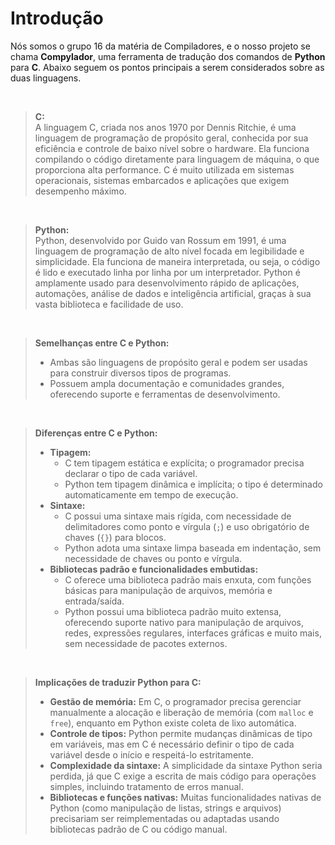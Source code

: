 # Introdução

Nós somos o grupo 16 da matéria de Compiladores, e o nosso projeto se chama **Compylador**, uma ferramenta de tradução dos comandos de **Python** para **C**. Abaixo seguem os pontos principais a serem considerados sobre as duas linguagens.

<br>

> **C:**  
> A linguagem C, criada nos anos 1970 por Dennis Ritchie, é uma linguagem de programação de propósito geral, conhecida por sua eficiência e controle de baixo nível sobre o hardware. Ela funciona compilando o código diretamente para linguagem de máquina, o que proporciona alta performance. C é muito utilizada em sistemas operacionais, sistemas embarcados e aplicações que exigem desempenho máximo.

<br>

> **Python:**  
> Python, desenvolvido por Guido van Rossum em 1991, é uma linguagem de programação de alto nível focada em legibilidade e simplicidade. Ela funciona de maneira interpretada, ou seja, o código é lido e executado linha por linha por um interpretador. Python é amplamente usado para desenvolvimento rápido de aplicações, automações, análise de dados e inteligência artificial, graças à sua vasta biblioteca e facilidade de uso.

<br>

> **Semelhanças entre C e Python:**  
> - Ambas são linguagens de propósito geral e podem ser usadas para construir diversos tipos de programas.  
> - Possuem ampla documentação e comunidades grandes, oferecendo suporte e ferramentas de desenvolvimento.  

<br>

> **Diferenças entre C e Python:**  
> - **Tipagem:**  
>   - C tem tipagem estática e explícita; o programador precisa declarar o tipo de cada variável.  
>   - Python tem tipagem dinâmica e implícita; o tipo é determinado automaticamente em tempo de execução.
> - **Sintaxe:**  
>   - C possui uma sintaxe mais rígida, com necessidade de delimitadores como ponto e vírgula (`;`) e uso obrigatório de chaves (`{}`) para blocos.  
>   - Python adota uma sintaxe limpa baseada em indentação, sem necessidade de chaves ou ponto e vírgula.
> - **Bibliotecas padrão e funcionalidades embutidas:**  
>   - C oferece uma biblioteca padrão mais enxuta, com funções básicas para manipulação de arquivos, memória e entrada/saída.  
>   - Python possui uma biblioteca padrão muito extensa, oferecendo suporte nativo para manipulação de arquivos, redes, expressões regulares, interfaces gráficas e muito mais, sem necessidade de pacotes externos.

<br>

> **Implicações de traduzir Python para C:**  
> - **Gestão de memória:** Em C, o programador precisa gerenciar manualmente a alocação e liberação de memória (com `malloc` e `free`), enquanto em Python existe coleta de lixo automática.  
> - **Controle de tipos:** Python permite mudanças dinâmicas de tipo em variáveis, mas em C é necessário definir o tipo de cada variável desde o início e respeitá-lo estritamente.  
> - **Complexidade da sintaxe:** A simplicidade da sintaxe Python seria perdida, já que C exige a escrita de mais código para operações simples, incluindo tratamento de erros manual.  
> - **Bibliotecas e funções nativas:** Muitas funcionalidades nativas de Python (como manipulação de listas, strings e arquivos) precisariam ser reimplementadas ou adaptadas usando bibliotecas padrão de C ou código manual.   

